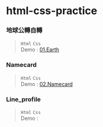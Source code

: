 # html-css-practice
### 地球公轉自轉
> `Html` `Css`  
> Demo : [01.Earth](https://ykliu0213.github.io/html-css-practice/01.Earth/index.html)

### Namecard
> `Html` `Css`  
> Demo : [02.Namecard](https://ykliu0213.github.io/html-css-practice/02.Namecard/index.html)

### Line_profile
> `Html` `Css`  
> Demo :
